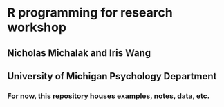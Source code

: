 # R programming for research workshop
## Nicholas Michalak and Iris Wang
## University of Michigan Psychology Department

### For now, this repository houses examples, notes, data, etc.
